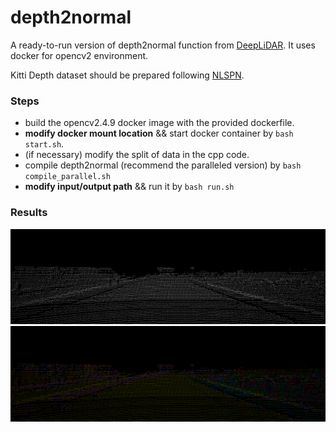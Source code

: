 # depth2normal

A ready-to-run version of depth2normal function from [DeepLiDAR](https://github.com/JiaxiongQ/DeepLiDAR).
It uses docker for opencv2 environment.

Kitti Depth dataset should be prepared following [NLSPN](https://github.com/zzangjinsun/NLSPN_ECCV20).

### Steps
* build the opencv2.4.9 docker image with the provided dockerfile.
* **modify docker mount location** && start docker container by `bash start.sh`.
* (if necessary) modify the split of data in the cpp code.
* compile depth2normal (recommend the paralleled version) by `bash compile_parallel.sh`
* **modify input/output path** && run it by `bash run.sh`

### Results
![](img/lidar.png)
![](img/lidar_out.png)
